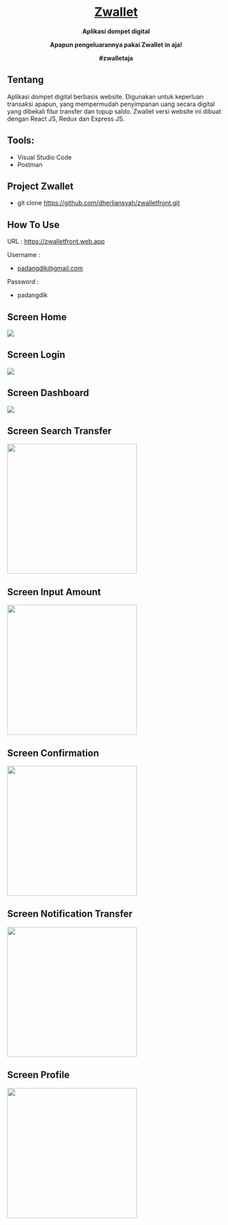 <h1 align="center">
  <a href="https://zwalletfront.web.app">Zwallet</a>
</h1>

<p align="center"><b>Aplikasi dompet digital</b></p>
<p align="center"><b>Apapun pengeluarannya pakai Zwallet in aja!</b></p>
<p align="center"><b>#zwalletaja</b></p>

## Tentang

Aplikasi dompet digital berbasis website. Digunakan untuk keperluan transaksi apapun, yang mempermudah penyimpanan uang secara digital yang dibekali fitur transfer dan topup saldo. Zwallet versi website ini dibuat dengan React JS, Redux dan Express JS.

## Tools:

- Visual Studio Code
- Postman

## Project Zwallet

- git clone https://github.com/dherliansyah/zwalletfront.git


## How To Use

URL : https://zwalletfront.web.app

Username : 
- padangdik@gmail.com

Password :
- padangdik

## Screen Home

<img src="https://user-images.githubusercontent.com/67412768/102522183-81c8f600-40c8-11eb-9712-064e08a5233d.png" >

## Screen Login

<img src="https://user-images.githubusercontent.com/67412768/102520473-534a1b80-40c6-11eb-9fd4-0ef56489598b.png" >

## Screen Dashboard

<img src="https://user-images.githubusercontent.com/67412768/102520610-75dc3480-40c6-11eb-9093-49c89886f921.png" >

## Screen Search Transfer

<img src="https://user-images.githubusercontent.com/67412768/102522790-47ac2400-40c9-11eb-93f6-6919a46d726a.png" width="300">

## Screen Input Amount

<img src="https://user-images.githubusercontent.com/67412768/102522892-6e6a5a80-40c9-11eb-8349-44df633a30a0.png" width="300">

## Screen Confirmation

<img src="https://user-images.githubusercontent.com/67412768/102523040-9c4f9f00-40c9-11eb-9cee-b9012499a6b4.png" width="300">

## Screen Notification Transfer

<img src="https://user-images.githubusercontent.com/67412768/102523163-c3a66c00-40c9-11eb-9bd4-cb427cc85083.png" width="300">

## Screen Profile

<img src="https://user-images.githubusercontent.com/67412768/102523269-dde04a00-40c9-11eb-8a33-b716af5d725d.png" width="300">





